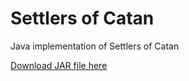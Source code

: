 # Settlers of Catan
Java implementation of Settlers of Catan

[Download JAR file here](https://drive.google.com/file/d/1pzHiH2Weoii8e0DI1VeyQsWXDZX0Lk0h/view?usp=sharing)
